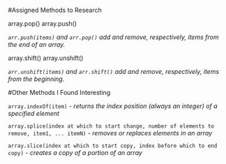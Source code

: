 #Assigned Methods to Research

array.pop()
array.push()

_`arr.push(items)` and `arr.pop()` add and remove, respectively, items from the end of an array._

array.shift()
array.unshift()

_`arr.unshift(items)` and `arr.shift()` add and remove, respectively, items from the beginning._

#Other Methods I Found Interesting

`array.indexOf(item)` - _returns the index position (always an integer) of a specified element_

`array.splice(index at which to start change, number of elements to remove, item1, ... itemN)` - _removes or replaces elements in an array_

`array.slice(index at which to start copy, index before which to end copy)` - _creates a copy of a portion of an array_
